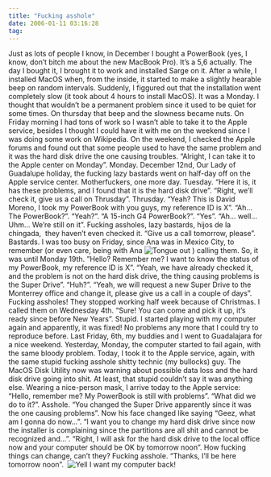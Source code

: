 ```yaml
---
title: "Fucking asshole"
date: 2006-01-11 03:16:28
tag: 
---
```

Just as lots of people I know, in December I bought a PowerBook (yes, I know, don&#8217;t bitch me about the new MacBook Pro). It&#8217;s a 5,6 actually. The day I bought it, I brought it to work and installed Sarge on it. After a while, I installed MacOS when, from the inside, it started to make a slightly hearable beep on random intervals. Suddenly, I figgured out that the installation went completely slow (it took about 4 hours to install MacOS). It was a Monday. I thought that wouldn&#8217;t be a permanent problem since it used to be quiet for some times. On thursday that beep and the slowness became nuts. On Friday morning I had tons of work so I wasn&#8217;t able to take it to the Apple service, besides I thought I could have it with me on the weekend since I was doing some work on Wikipedia. On the weekend, I checked the Apple forums and found out that some people used to have the same problem and it was the hard disk drive the one causing troubles. &#8220;Alright, I can take it to the Apple center on Monday&#8221;. Monday. December 12nd, Our Lady of Guadalupe holiday, the fucking lazy bastards went on half-day off on the Apple service center. Motherfuckers, one more day. Tuesday. &#8220;Here it is, it has these problems, and I found that it is the hard disk drive&#8221;. &#8220;Right, we&#8217;ll check it, give us a call on Thrusday&#8221;. Thrusday. &#8220;Yeah? This is David Moreno, I took my PowerBook with you guys, my reference ID is X&#8221;. &#8220;Ah&#8230; The PowerBook?&#8221;. &#8220;Yeah?&#8221;. &#8220;A 15-inch G4 PowerBook?&#8221;. &#8220;Yes&#8221;. &#8220;Ah&#8230; well&#8230; Uhm&#8230; We&#8217;re still on it&#8221;. Fucking assholes, lazy bastards, hijos de la chingada,  they haven&#8217;t even checked it. &#8220;Give us a call tomorrow, please&#8221;. Bastards. I was too busy on Friday, since Ana was in Mexico City, to remember (or even care, being with Ana <img border="0" alt="Tongue out" src="mambots/editors/tinymce/jscripts/tiny_mce/plugins/emotions/images/smiley-tongue-out.gif"/> ) calling them. So, it was until Monday 19th. &#8221;Hello? Remember me? I want to know the status of my PowerBook, my reference ID is X&#8221;. &#8220;Yeah, we have already checked it, and the problem is not on the hard disk drive, the thing causing problems is the Super Drive&#8221;. &#8220;Huh?&#8221;. &#8220;Yeah, we will request a new Super Drive to the Monterrey office and change it, please give us a call in a couple of days&#8221;. Fucking assholes! They stopped working half week because of Christmas. I called them on Wednesday 4th. &#8220;Sure! You can come and pick it up, it&#8217;s ready since before New Years&#8221;. Stupid. I started playing with my computer again and apparently, it was fixed! No problems any more that I could try to reproduce before. Last Friday, 6th, my buddies and I went to Guadalajara for a nice weekend. Yesterday, Monday, the computer started to fail again, with the same bloody problem. Today, I took it to the Apple service, again, with the same stupid fucking asshole shitty technic (my bullocks) guy. The MacOS Disk Utility now was warning about possible data loss and the hard disk drive going into shit. At least, that stupid couldn&#8217;t say it was anything else. Wearing a nice-person mask, I arrive today to the Apple service: &#8220;Hello, remember me? My PowerBook is still with problems&#8221;. &#8220;What did we do to it?&#8221;. Asshole. &#8220;You changed the Super Drive apparently since it was the one causing problems&#8221;. Now his face changed like saying &#8220;Geez, what am I gonna do now&#8230;&#8221;. &#8220;I want you to change my hard disk drive since now the installer is complaining since the partitions are all shit and cannot be recognized and&#8230;&#8221;. &#8220;Right, I will ask for the hard disk drive to the local office now and your computer should be OK by tomorrow noon&#8221;. How fucking things can change, can&#8217;t they? Fucking asshole. &#8220;Thanks, I&#8217;ll be here tomorrow noon&#8221;.  <img border="0" alt="Yell" src="mambots/editors/tinymce/jscripts/tiny_mce/plugins/emotions/images/smiley-yell.gif"/> I want my computer back! <br/><br/>
